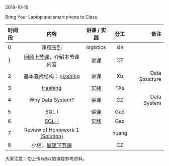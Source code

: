 2019-10-16

Bring Your Laptop and smart phone  to Class. 

|时间段     |  内容    | 讲课 / 实践     |  分工  |  备注       |
| :---      |   :----:    |   :----:    |    :----:    | ---: |
|   0       |  课程签到     |  logistics   |     xie     |        |
|   1       |  [回顾上节课](../WW5/WW5-Plan.md)，介绍本节课内容     |  讲课    |     CZ     |         |
|   2       |  基本查找结构： [Hashing](BDMI_Hashing.pdf)                                   |  讲课    |     Xu     |  Data Structure       |
|   3       |  [Hashing](../../ML-BD-Algo/cs161-2018/lecture8_hashing.ipynb)   |  实践    |     TAs     |         |
|   4       |  Why Data System?   |   讲课    |     CZ     |   Data System      |
|   5       |  SQL I   |   讲课    |     Gao     |         |
|   6       |  [SQL-I](../../ML-BD-Algo/cs145-2018)    |   实践    |     Gao     |         |
|   7       |  Review of Homework 1 [(Solution)](../../Course-Projects/hw1_solution.py)    |        |     huang     |         |
|   8       |  小结，[展望下节课](../WW7/WW7-Plan.md)    |        |     CZ     |         |



大家注意：勿上传``有版权``的课程参考资料。

